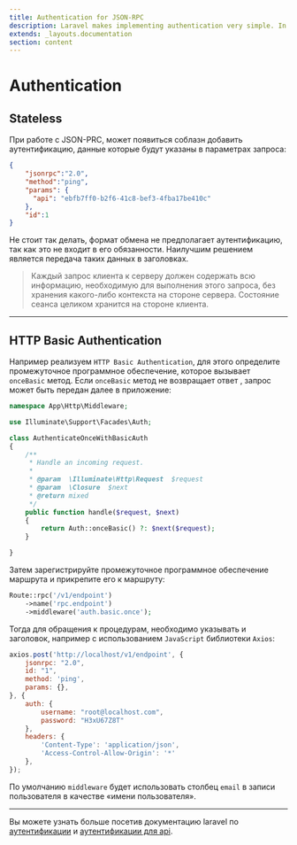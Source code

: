 ```yaml
---
title: Authentication for JSON-RPC
description: Laravel makes implementing authentication very simple. In fact, almost everything is configured for you out of the box.
extends: _layouts.documentation
section: content
---
```


# Authentication
 
## Stateless
 
При работе с JSON-PRC, может появиться соблазн добавить аутентификацию,
данные которые будут указаны в параметрах запроса:
 
```json
{
    "jsonrpc":"2.0",
    "method":"ping",
    "params": {
      "api": "ebfb7ff0-b2f6-41c8-bef3-4fba17be410c"
    },
    "id":1
}
```

Не стоит так делать, формат обмена не предполагает аутентификацию, так как это не входит в его обязанности. Наилучшим решением является передача таких данных в заголовках.
 
 
 > Каждый запрос клиента к серверу должен содержать всю информацию, необходимую для выполнения этого запроса, без хранения какого-либо контекста на стороне сервера. Состояние сеанса целиком хранится на стороне клиента.
 
 ----
 
## HTTP Basic Authentication 

Например реализуем `HTTP Basic Authentication`, для этого определите промежуточное программное обеспечение, которое вызывает `onceBasic` метод. Если `onceBasic` метод не возвращает ответ , запрос может быть передан далее в приложение:

```php
namespace App\Http\Middleware;

use Illuminate\Support\Facades\Auth;

class AuthenticateOnceWithBasicAuth
{
    /**
     * Handle an incoming request.
     *
     * @param  \Illuminate\Http\Request  $request
     * @param  \Closure  $next
     * @return mixed
     */
    public function handle($request, $next)
    {
        return Auth::onceBasic() ?: $next($request);
    }

}
```

Затем зарегистрируйте промежуточное программное обеспечение маршрута и прикрепите его к маршруту:

```php
Route::rpc('/v1/endpoint')
    ->name('rpc.endpoint')
    ->middleware('auth.basic.once');
```

Тогда для обращения к процедурам, необходимо указывать и заголовок, например c использованием `JavaScript` библиотеки `Axios`:

```javascript
axios.post('http://localhost/v1/endpoint', {
    jsonrpc: "2.0",
    id: "1",
    method: 'ping',
    params: {},
}, {
    auth: {
        username: "root@localhost.com",
        password: "H3xU67Z8T"
    },
    headers: {
        'Content-Type': 'application/json',
        'Access-Control-Allow-Origin': '*'
    },
});
```

По умолчанию `middleware` будет использовать столбец `email` в записи пользователя в качестве «имени пользователя».

----

Вы можете узнать больше посетив документацию laravel по [аутентификации](https://laravel.com/docs/authentication) и [аутентификации для api](https://laravel.com/docs/api-authentication).
